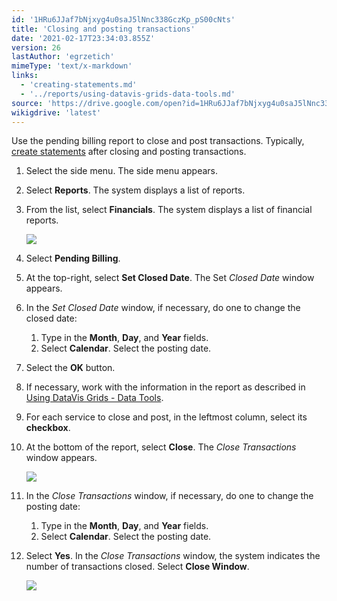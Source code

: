 ```yaml
---
id: '1HRu6JJaf7bNjxyg4u0saJ5lNnc338GczKp_pS00cNts'
title: 'Closing and posting transactions'
date: '2021-02-17T23:34:03.855Z'
version: 26
lastAuthor: 'egrzetich'
mimeType: 'text/x-markdown'
links:
  - 'creating-statements.md'
  - '../reports/using-datavis-grids-data-tools.md'
source: 'https://drive.google.com/open?id=1HRu6JJaf7bNjxyg4u0saJ5lNnc338GczKp_pS00cNts'
wikigdrive: 'latest'
---
```

Use the pending billing report to close and post transactions. Typically, [create statements](creating-statements.md) after closing and posting transactions.
1. Select the side menu. The side menu appears.
2. Select <strong>Reports</strong>. The system displays a list of reports.
3. From the list, select <strong>Financials</strong>. The system displays a list of financial reports.

   <img src="../closing-and-posting-transactions.assets/42281d901684ce13c2ba663c2ca33a47.png" />

4. Select <strong>Pending Billing</strong>.
5. At the top-right, select <strong>Set Closed Date</strong>. The Set <em>Closed Date</em> window appears.
6. In the <em>Set Closed Date</em> window, if necessary, do one to change the closed date:
   1. Type in the <strong>Month</strong>, <strong>Day</strong>, and <strong>Year</strong> fields.
   2. Select <strong>Calendar</strong>. Select the posting date.
1. Select the <strong>OK</strong> button.
2. If necessary, work with the information in the report as described in [Using DataVis Grids - Data Tools](../reports/using-datavis-grids-data-tools.md).
3. For each service to close and post, in the leftmost column, select its <strong>checkbox</strong>.
4. At the bottom of the report, select <strong>Close</strong>. The <em>Close Transactions</em> window appears.

   <img src="../closing-and-posting-transactions.assets/14d4657f7b3add8173297fdfc9adedc5.png" />

5. In the <em>Close Transactions</em> window, if necessary, do one to change the posting date:
   1. Type in the <strong>Month</strong>, <strong>Day</strong>, and <strong>Year</strong> fields.
   2. Select <strong>Calendar</strong>. Select the posting date.
1. Select <strong>Yes</strong>. In the <em>Close Transactions</em> window, the system indicates the number of transactions closed. Select <strong>Close Window</strong>.

   <img src="../closing-and-posting-transactions.assets/9724da7dfe632eb22e772c2340f644a6.png" />



